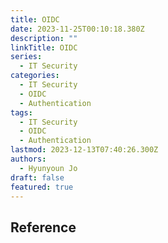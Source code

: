 ```yaml
---
title: OIDC
date: 2023-11-25T00:10:18.380Z
description: ""
linkTitle: OIDC
series:
  - IT Security
categories:
  - IT Security
  - OIDC
  - Authentication
tags:
  - IT Security
  - OIDC
  - Authentication
lastmod: 2023-12-13T07:40:26.300Z
authors:
  - Hyunyoun Jo
draft: false
featured: true
---
```


## Reference
